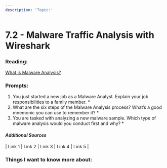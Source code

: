 ```yaml
---
description: 'Topic:'
---
```


# 7.2 - Malware Traffic Analysis with Wireshark

### Reading:

[What is Malware Analysis?](https://www.toolbox.com/security/data-security/articles/what-is-malware-analysis-definition-types-stages-best-practices/)

### Prompts:

1. You just started a new job as a Malware Analyst. Explain your job responsibilities to a family member.
   *
2. What are the six steps of the Malware Analysis process? What’s a good mnemonic you can use to remember it?
   *
3. You are tasked with analyzing a new malware sample. Which type of malware analysis would you conduct first and why?
   *

#### _Additional Sources_

\| Link 1 | Link 2 | Link 3 | Link 4 | Link 5 |

### Things I want to know more about:
